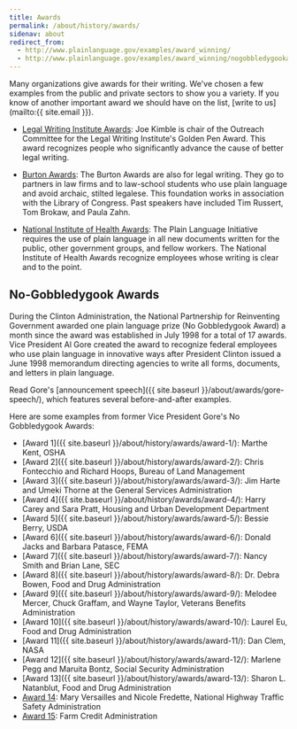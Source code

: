 ```yaml
---
title: Awards
permalink: /about/history/awards/
sidenav: about
redirect_from:
  - http://www.plainlanguage.gov/examples/award_winning/
  - http://www.plainlanguage.gov/examples/award_winning/nogobbledygookarchives.cfm
---
```


Many organizations give awards for their writing. We've chosen a few examples from the public and private sectors to show you a variety. If you know of another important award we should have on the list, [write to us](mailto:{{ site.email }}).

* [Legal Writing Institute Awards](https://www.lwionline.org/awards): Joe Kimble is chair of the Outreach Committee for the Legal Writing Institute's Golden Pen Award. This award recognizes people who significantly advance the cause of better legal writing.

* [Burton Awards](https://www.burtonawards.com/awards/): The Burton Awards are also for legal writing. They go to partners in law firms and to law-school students who use plain language and avoid archaic, stilted legalese. This foundation works in association with the Library of Congress. Past speakers have included Tim Russert, Tom Brokaw, and Paula Zahn.

* [National Institute of Health Awards](https://www.nih.gov/institutes-nih/nih-office-director/office-communications-public-liaison/clear-communication/plain-language/awards-planning): The Plain Language Initiative requires the use of plain language in all new documents written for the public, other government groups, and fellow workers. The National Institute of Health Awards recognize employees whose writing is clear and to the point.

## No-Gobbledygook Awards

During the Clinton Administration, the National Partnership for Reinventing Government awarded one plain language prize (No Gobbledygook Award) a month since the award was established in July 1998 for a total of 17 awards. Vice President Al Gore created the award to recognize federal employees who use plain language in innovative ways after President Clinton issued a June 1998 memorandum directing agencies to write all forms, documents, and letters in plain language.

Read Gore's [announcement speech]({{ site.baseurl }}/about/awards/gore-speech/), which features several before-and-after examples.

Here are some examples from former Vice President Gore's No Gobbledygook Awards:

* [Award 1]({{ site.baseurl }}/about/history/awards/award-1/): Marthe Kent, OSHA
* [Award 2]({{ site.baseurl }}/about/history/awards/award-2/): Chris Fontecchio and Richard Hoops, Bureau of Land Management
* [Award 3]({{ site.baseurl }}/about/history/awards/award-3/): Jim Harte and Umeki Thorne at the General Services Administration
* [Award 4]({{ site.baseurl }}/about/history/awards/award-4/): Harry Carey and Sara Pratt, Housing and Urban Development Department
* [Award 5]({{ site.baseurl }}/about/history/awards/award-5/): Bessie Berry, USDA
* [Award 6]({{ site.baseurl }}/about/history/awards/award-6/): Donald Jacks and Barbara Patasce, FEMA
* [Award 7]({{ site.baseurl }}/about/history/awards/award-7/): Nancy Smith and Brian Lane, SEC
* [Award 8]({{ site.baseurl }}/about/history/awards/award-8/): Dr. Debra Bowen, Food and Drug Administration
* [Award 9]({{ site.baseurl }}/about/history/awards/award-9/): Melodee Mercer, Chuck Graffam, and Wayne Taylor, Veterans Benefits Administration
* [Award 10]({{ site.baseurl }}/about/history/awards/award-10/): Laurel Eu, Food and Drug Administration
* [Award 11]({{ site.baseurl }}/about/history/awards/award-11/): Dan Clem, NASA
* [Award 12]({{ site.baseurl }}/about/history/awards/award-12/): Marlene Pegg and Maruita Bontz, Social Security Administration
* [Award 13]({{ site.baseurl }}/about/history/awards/award-13/): Sharon L. Natanblut, Food and Drug Administration
* [Award 14](https://one.nhtsa.gov/nhtsa/announce/press/1999/pr030599.html): Mary Versailles and Nicole Fredette, National Highway Traffic Safety Administration
* [Award 15](https://www.gpo.gov/fdsys/pkg/FR-1999-08-02/pdf/99-19584.pdf): Farm Credit Administration
